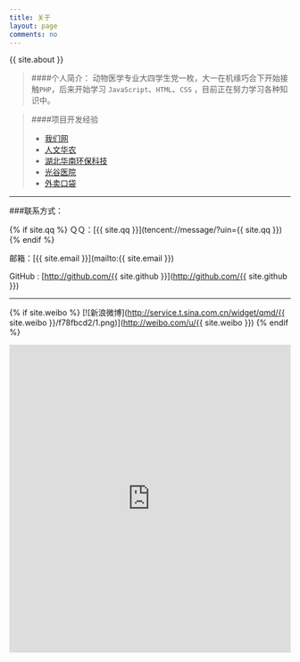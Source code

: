```yaml
---
title: 关于
layout: page
comments: no
---
```


{{ site.about }}
>####个人简介：
>动物医学专业大四学生党一枚，大一在机缘巧合下开始接触`PHP`，后来开始学习 `JavaScript`、`HTML`、`CSS` ，目前正在努力学习各种知识中。

>
>####项目开发经验
> - [我们网](http://www.ewe.com.cn)
> - [人文华农](http://c.ewe.com.cn)
> - [湖北华南环保科技](http://www.huanbao8828.com)
> - [光谷医院](http://www.whovh.com)
> - [外卖口袋](http://www.waimaikoudai.com)

----

###联系方式：

{% if site.qq %}
ＱＱ：[{{ site.qq }}](tencent://message/?uin={{ site.qq }})
{% endif %}
<!-- 网站：[{{ site.name }}]({{ site.url }}) -->

邮箱：[{{ site.email }}](mailto:{{ site.email }})

GitHub : [http://github.com/{{ site.github }}](http://github.com/{{ site.github }})

----

{% if site.weibo %}
[![新浪微博](http://service.t.sina.com.cn/widget/qmd/{{ site.weibo }}/f78fbcd2/1.png)](http://weibo.com/u/{{ site.weibo }})
{% endif %}
<iframe width="100%" height="550" class="share_self"  frameborder="0" scrolling="no" src="http://widget.weibo.com/weiboshow/index.php?language=&width=0&height=550&fansRow=1&ptype=1&speed=0&skin=1&isTitle=0&noborder=1&isWeibo=1&isFans=0&uid=2805290830&verifier=7e9eea32&dpc=1"></iframe>
